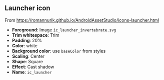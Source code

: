 ## Launcher icon

From https://romannurik.github.io/AndroidAssetStudio/icons-launcher.html

* **Foreground**: Image `ic_launcher_invertebrate.svg`
* **Trim whitespace**: Trim
* **Padding**: 20%
* **Color**: white
* **Background color**: use `baseColor` from styles
* **Scaling**: Center
* **Shape**: Square
* **Effect**: Cast shadow
* **Name**: `ic_launcher`
